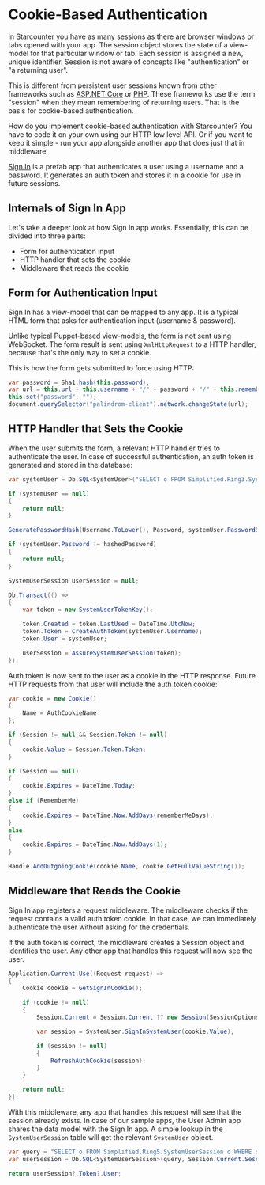 # Cookie-Based Authentication

In Starcounter you have as many sessions as there are browser windows or tabs opened with your app. The session object stores the state of a view-model for that particular window or tab. Each session is assigned a new, unique identifier. Session is not aware of concepts like "authentication" or "a returning user".

This is different from persistent user sessions known from other frameworks such as [ASP.NET Core](https://docs.asp.net/en/latest/fundamentals/app-state.html) or [PHP](http://php.net/manual/en/book.session.php). These frameworks use the term "session" when they mean remembering of returning users. That is the basis for cookie-based authentication.

How do you implement cookie-based authentication with Starcounter? You have to code it on your own using our HTTP low level API. Or if you want to keep it simple - run your app alongside another app that does just that in middleware.

[Sign In](https://github.com/Starcounter/SignIn) is a prefab app that authenticates a user using a username and a password. It generates an auth token and stores it in a cookie for use in future sessions.

## Internals of Sign In App

Let's take a deeper look at how Sign In app works. Essentially, this can be divided into three parts:

* Form for authentication input
* HTTP handler that sets the cookie
* Middleware that reads the cookie

## Form for Authentication Input

Sign In has a view-model that can be mapped to any app. It is a typical HTML form that asks for authentication input \(username & password\).

Unlike typical Puppet-based view-models, the form is not sent using WebSocket. The form result is sent using `XmlHttpRequest` to a HTTP handler, because that's the only way to set a cookie.

This is how the form gets submitted to force using HTTP:

```csharp
var password = Sha1.hash(this.password);
var url = this.url + this.username + "/" + password + "/" + this.rememberMe;
this.set("password", "");
document.querySelector("palindrom-client").network.changeState(url);
```

## HTTP Handler that Sets the Cookie

When the user submits the form, a relevant HTTP handler tries to authenticate the user. In case of successful authentication, an auth token is generated and stored in the database:

```csharp
var systemUser = Db.SQL<SystemUser>("SELECT o FROM Simplified.Ring3.SystemUser o WHERE o.Username = ?", Username).FirstOrDefault();

if (systemUser == null)
{
    return null;
}

GeneratePasswordHash(Username.ToLower(), Password, systemUser.PasswordSalt, out hashedPassword);

if (systemUser.Password != hashedPassword)
{
    return null;
}

SystemUserSession userSession = null;

Db.Transact(() =>
{
    var token = new SystemUserTokenKey();

    token.Created = token.LastUsed = DateTime.UtcNow;
    token.Token = CreateAuthToken(systemUser.Username);
    token.User = systemUser;

    userSession = AssureSystemUserSession(token);
});
```

Auth token is now sent to the user as a cookie in the HTTP response. Future HTTP requests from that user will include the auth token cookie:

```csharp
var cookie = new Cookie()
{
    Name = AuthCookieName
};

if (Session != null && Session.Token != null)
{
    cookie.Value = Session.Token.Token;
}

if (Session == null)
{
    cookie.Expires = DateTime.Today;
}
else if (RememberMe)
{
    cookie.Expires = DateTime.Now.AddDays(rememberMeDays);
}
else
{
    cookie.Expires = DateTime.Now.AddDays(1);
}

Handle.AddOutgoingCookie(cookie.Name, cookie.GetFullValueString());
```

## Middleware that Reads the Cookie

Sign In app registers a request middleware. The middleware checks if the request contains a valid auth token cookie. In that case, we can immediately authenticate the user without asking for the credentials.

If the auth token is correct, the middleware creates a Session object and identifies the user. Any other app that handles this request will now see the user.

```csharp
Application.Current.Use((Request request) =>
{
    Cookie cookie = GetSignInCookie();

    if (cookie != null)
    {
        Session.Current = Session.Current ?? new Session(SessionOptions.PatchVersioning);

        var session = SystemUser.SignInSystemUser(cookie.Value);

        if (session != null)
        {
            RefreshAuthCookie(session);
        }
    }

    return null;
});
```

With this middleware, any app that handles this request will see that the session already exists. In case of our sample apps, the User Admin app shares the data model with the Sign In app. A simple lookup in the `SystemUserSession` table will get the relevant `SystemUser` object.

```csharp
var query = "SELECT o FROM Simplified.Ring5.SystemUserSession o WHERE o.SessionIdString = ?";
var userSession = Db.SQL<SystemUserSession>(query, Session.Current.SessionId).FirstOrDefault();

return userSession?.Token?.User;
```

